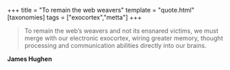 +++
title = "To remain the web weavers"
template = "quote.html"
[taxonomies]
tags = ["exocortex","metta"]
+++
> To remain the web’s weavers and not its ensnared victims, we must merge with our electronic exocortex, wiring greater memory, thought processing and communication abilities directly into our brains.

**James Hughen**
